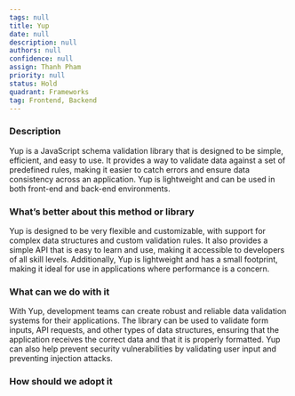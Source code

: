 ```yaml
---
tags: null
title: Yup
date: null
description: null
authors: null
confidence: null
assign: Thanh Pham
priority: null
status: Hold
quadrant: Frameworks
tag: Frontend, Backend
---
```


<!-- table_of_contents 54aa0f68-3623-4965-a242-59e6e22eee4a -->

### Description

Yup is a JavaScript schema validation library that is designed to be simple, efficient, and easy to use. It provides a way to validate data against a set of predefined rules, making it easier to catch errors and ensure data consistency across an application. Yup is lightweight and can be used in both front-end and back-end environments.

### What’s better about this method or library

Yup is designed to be very flexible and customizable, with support for complex data structures and custom validation rules. It also provides a simple API that is easy to learn and use, making it accessible to developers of all skill levels. Additionally, Yup is lightweight and has a small footprint, making it ideal for use in applications where performance is a concern.

### What can we do with it

With Yup, development teams can create robust and reliable data validation systems for their applications. The library can be used to validate form inputs, API requests, and other types of data structures, ensuring that the application receives the correct data and that it is properly formatted. Yup can also help prevent security vulnerabilities by validating user input and preventing injection attacks.

### How should we adopt it
<!-- child_database ae64cb75-e9a2-42a6-855c-566368c0f837 -->
